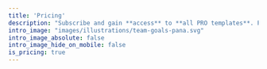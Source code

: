```yaml
---
title: 'Pricing'
description: "Subscribe and gain **access** to **all PRO templates**. Perfect for developers that want to **speed up** their development time."
intro_image: "images/illustrations/team-goals-pana.svg"
intro_image_absolute: false
intro_image_hide_on_mobile: false
is_pricing: true
---
```

